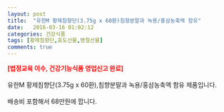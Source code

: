 ```yaml
---
layout: post
title:  "유한M 황제침향단(3.75g x 60환)침향분말과 녹용/홍삼농축액 함유"
date:   2016-03-16 01:02:12
categories: 건강식품
tags: [황제침향단,효도선물,명절선물]
comments: true
---
```


<strong><span style="color: rgb(255, 0, 0);">[법정교육 이수, 건강기능식품 영업신고 완료]</span></strong>
<br><br>
유한M 황제침향단(3.75g x 60환),침향분말과 녹용/홍삼농축액 함유 제품입니다.
<br><br>
배송비 포함해서 68만원에 팝니다.
<br>
<br>
<img class="image" src="https://3.bp.blogspot.com/-duW50mam0V4/W_q6Rl-IuxI/AAAAAAAAA7o/DHUZF5uDOboIntkat-MAWzy0NS1RvmFPACLcBGAs/s320/54734573457345.jpg" alt=""/>
<br>
<br>
<img class="image" src="http://www.nbbang.co.kr/data/webedit/20181119144802_pobaajmv.jpg" alt=""/>  